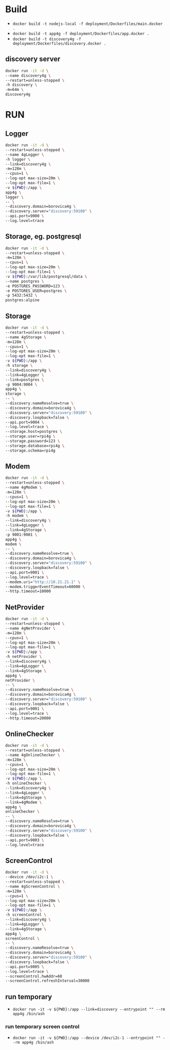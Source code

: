 # Build
- `docker build -t nodejs-local -f deployment/Dockerfiles/main.docker .`
- `docker build -t app4g -f deployment/Dockerfiles/app.docker .`
- `docker build -t discovery4g -f deployment/Dockerfiles/discovery.docker .`

## discovery server
```bash
docker run -it -d \
--name discovery4g \
--restart=unless-stopped \
-h discovery \
-m=64m \
discovery4g
```

# RUN

## Logger
```bash
docker run -it -d \
--restart=unless-stopped \
--name 4gLogger \
-h logger \
--link=discovery4g \
-m=128m \
--cpus=1 \
--log-opt max-size=20m \
--log-opt max-file=1 \
-v ${PWD}:/app \
app4g \
logger \
-- \
--discovery.domain=borovica4g \
--discovery.server="discovery:59100" \
--api.port=9000 \
--log.level=trace
```

## Storage, eg. postgresql
```bash
docker run -it -d \
--restart=unless-stopped \
-m=128m \
--cpus=1 \
--log-opt max-size=20m \
--log-opt max-file=1 \
-v ${PWD}:/var/lib/postgresql/data \
--name postgres \
-e POSTGRES_PASSWORD=123 \
-e POSTGRES_USER=postgres \
-p 5432:5432 \
postgres:alpine
```

## Storage
```bash
docker run -it -d \
--restart=unless-stopped \
--name 4gStorage \
-m=128m \
--cpus=1 \
--log-opt max-size=20m \
--log-opt max-file=1 \
-v ${PWD}:/app \
-h storage \
--link=discovery4g \
--link=4gLogger \
--link=postgres \
-p 9004:9004 \
app4g \
storage \
-- \
--discovery.nameResolve=true \
--discovery.domain=borovica4g \
--discovery.server="discovery:59100" \
--discovery.loopback=false \
--api.port=9004 \
--log.level=trace \
--storage.host=postgres \
--storage.user=rpi4g \
--storage.password=123 \
--storage.database=rpi4g \
--storage.schema=rpi4g
```

## Modem
```bash
docker run -it -d \
--restart=unless-stopped \
--name 4gModem \
-m=128m \
--cpus=1 \
--log-opt max-size=20m \
--log-opt max-file=1 \
-v ${PWD}:/app \
-h modem \
--link=discovery4g \
--link=4gLogger \
--link=4gStorage \
-p 9001:9001 \
app4g \
modem \
-- \
--discovery.nameResolve=true \
--discovery.domain=borovica4g \
--discovery.server="discovery:59100" \
--discovery.loopback=false \
--api.port=9001 \
--log.level=trace \
--modem.uri="http://10.21.21.1" \
--modem.triggerEventTimeout=60000 \
--http.timeout=10000
```

## NetProvider
```bash
docker run -it -d \
--restart=unless-stopped \
--name 4gNetProvider \
-m=128m \
--cpus=1 \
--log-opt max-size=20m \
--log-opt max-file=1 \
-v ${PWD}:/app \
-h netProvider \
--link=discovery4g \
--link=4gLogger \
--link=4gStorage \
app4g \
netProvider \
-- \
--discovery.nameResolve=true \
--discovery.domain=borovica4g \
--discovery.server="discovery:59100" \
--discovery.loopback=false \
--api.port=9001 \
--log.level=trace \
--http.timeout=20000
```

## OnlineChecker
```bash
docker run -it -d \
--restart=unless-stopped \
--name 4gOnlineChecker \
-m=128m \
--cpus=1 \
--log-opt max-size=20m \
--log-opt max-file=1 \
-v ${PWD}:/app \
-h onlineChecker \
--link=discovery4g \
--link=4gLogger \
--link=4gStorage \
--link=4gModem \
app4g \
onlineChecker \
-- \
--discovery.nameResolve=true \
--discovery.domain=borovica4g \
--discovery.server="discovery:59100" \
--discovery.loopback=false \
--api.port=9003 \
--log.level=trace
```

## ScreenControl
```bash
docker run -it -d \
--device /dev/i2c-1 \
--restart=unless-stopped \
--name 4gScreenControl \
-m=128m \
--cpus=1 \
--log-opt max-size=20m \
--log-opt max-file=1 \
-v ${PWD}:/app \
-h screenControl \
--link=discovery4g \
--link=4gLogger \
--link=4gStorage \
app4g \
screenControl \
-- \
--discovery.nameResolve=true \
--discovery.domain=borovica4g \
--discovery.server="discovery:59100" \
--discovery.loopback=false \
--api.port=9005 \
--log.level=trace \
--screenControl.hwAddr=60
--screenControl.refreshInterval=30000
```

## run temporary
- `docker run -it -v ${PWD}:/app --link=discovery --entrypoint "" --rm app4g /bin/ash`

### run temporary screen control
- `docker run -it -v ${PWD}:/app --device /dev/i2c-1 --entrypoint "" --rm app4g /bin/ash`
